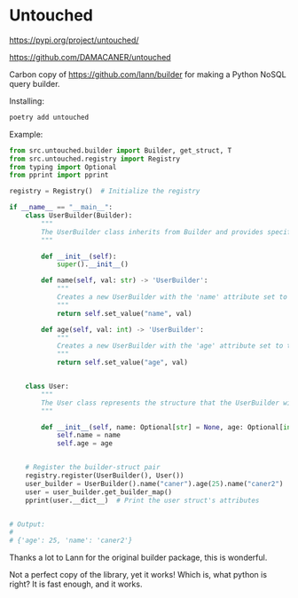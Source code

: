 # Untouched

https://pypi.org/project/untouched/

https://github.com/DAMACANER/untouched


Carbon copy of https://github.com/lann/builder for making a Python NoSQL query builder.

Installing:

```python
poetry add untouched
```

Example:

```python
from src.untouched.builder import Builder, get_struct, T
from src.untouched.registry import Registry
from typing import Optional
from pprint import pprint

registry = Registry()  # Initialize the registry

if __name__ == "__main__":
    class UserBuilder(Builder):
        """
        The UserBuilder class inherits from Builder and provides specific methods to set the 'name' and 'age' attributes.
        """

        def __init__(self):
            super().__init__()

        def name(self, val: str) -> 'UserBuilder':
            """
            Creates a new UserBuilder with the 'name' attribute set to the provided value.
            """
            return self.set_value("name", val)

        def age(self, val: int) -> 'UserBuilder':
            """
            Creates a new UserBuilder with the 'age' attribute set to the provided value.
            """
            return self.set_value("age", val)


    class User:
        """
        The User class represents the structure that the UserBuilder will build.
        """

        def __init__(self, name: Optional[str] = None, age: Optional[int] = None):
            self.name = name
            self.age = age


    # Register the builder-struct pair
    registry.register(UserBuilder(), User())
    user_builder = UserBuilder().name("caner").age(25).name("caner2")  # Build a user
    user = user_builder.get_builder_map()
    pprint(user.__dict__)  # Print the user struct's attributes


# Output:
# 
# {'age': 25, 'name': 'caner2'}
```

Thanks a lot to Lann for the original builder package, this is wonderful.

Not a perfect copy of the library, yet it works! Which is, what python is right? It is fast enough, and it works.